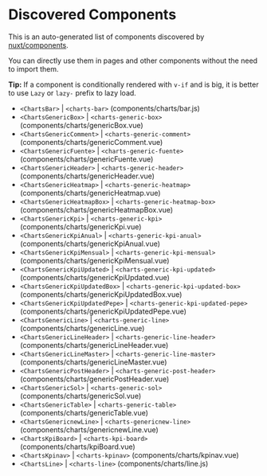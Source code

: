 # Discovered Components

This is an auto-generated list of components discovered by [nuxt/components](https://github.com/nuxt/components).

You can directly use them in pages and other components without the need to import them.

**Tip:** If a component is conditionally rendered with `v-if` and is big, it is better to use `Lazy` or `lazy-` prefix to lazy load.

- `<ChartsBar>` | `<charts-bar>` (components/charts/bar.js)
- `<ChartsGenericBox>` | `<charts-generic-box>` (components/charts/genericBox.vue)
- `<ChartsGenericComment>` | `<charts-generic-comment>` (components/charts/genericComment.vue)
- `<ChartsGenericFuente>` | `<charts-generic-fuente>` (components/charts/genericFuente.vue)
- `<ChartsGenericHeader>` | `<charts-generic-header>` (components/charts/genericHeader.vue)
- `<ChartsGenericHeatmap>` | `<charts-generic-heatmap>` (components/charts/genericHeatmap.vue)
- `<ChartsGenericHeatmapBox>` | `<charts-generic-heatmap-box>` (components/charts/genericHeatmapBox.vue)
- `<ChartsGenericKpi>` | `<charts-generic-kpi>` (components/charts/genericKpi.vue)
- `<ChartsGenericKpiAnual>` | `<charts-generic-kpi-anual>` (components/charts/genericKpiAnual.vue)
- `<ChartsGenericKpiMensual>` | `<charts-generic-kpi-mensual>` (components/charts/genericKpiMensual.vue)
- `<ChartsGenericKpiUpdated>` | `<charts-generic-kpi-updated>` (components/charts/genericKpiUpdated.vue)
- `<ChartsGenericKpiUpdatedBox>` | `<charts-generic-kpi-updated-box>` (components/charts/genericKpiUpdatedBox.vue)
- `<ChartsGenericKpiUpdatedPepe>` | `<charts-generic-kpi-updated-pepe>` (components/charts/genericKpiUpdatedPepe.vue)
- `<ChartsGenericLine>` | `<charts-generic-line>` (components/charts/genericLine.vue)
- `<ChartsGenericLineHeader>` | `<charts-generic-line-header>` (components/charts/genericLineHeader.vue)
- `<ChartsGenericLineMaster>` | `<charts-generic-line-master>` (components/charts/genericLineMaster.vue)
- `<ChartsGenericPostHeader>` | `<charts-generic-post-header>` (components/charts/genericPostHeader.vue)
- `<ChartsGenericSol>` | `<charts-generic-sol>` (components/charts/genericSol.vue)
- `<ChartsGenericTable>` | `<charts-generic-table>` (components/charts/genericTable.vue)
- `<ChartsGenericnewLine>` | `<charts-genericnew-line>` (components/charts/genericnewLine.vue)
- `<ChartsKpiBoard>` | `<charts-kpi-board>` (components/charts/kpiBoard.vue)
- `<ChartsKpinav>` | `<charts-kpinav>` (components/charts/kpinav.vue)
- `<ChartsLine>` | `<charts-line>` (components/charts/line.js)
